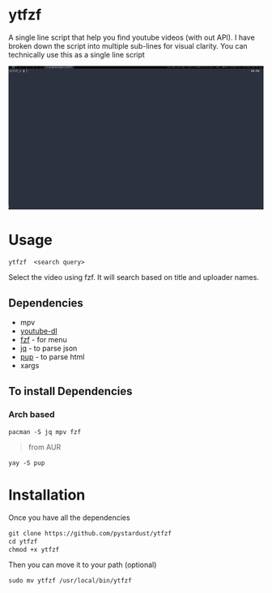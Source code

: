 # ytfzf
A single line script that help you find youtube videos (with out API).
I have broken down the script into multiple sub-lines for visual clarity.
You can technically use this as a single line script


![Gif](ytfzf.gif)

# Usage
```
ytfzf  <search query>
```
Select the video using fzf. 
It will search based on title and uploader names.

## Dependencies
* mpv
* [youtube-dl](https://github.com/ytdl-org/youtube-dl)
* [fzf](https://github.com/junegunn/fzf) - for menu
* [jq](https://github.com/stedolan/jq) - to parse json
* [pup](https://github.com/ericchiang/pup) - to parse html
* xargs

## To install Dependencies

### Arch based

	pacman -S jq mpv fzf 
> from AUR

	yay -S pup

# Installation
Once you have all the dependencies

	git clone https://github.com/pystardust/ytfzf
	cd ytfzf
	chmod +x ytfzf

Then you can move it to your path (optional)
	
	sudo mv ytfzf /usr/local/bin/ytfzf
